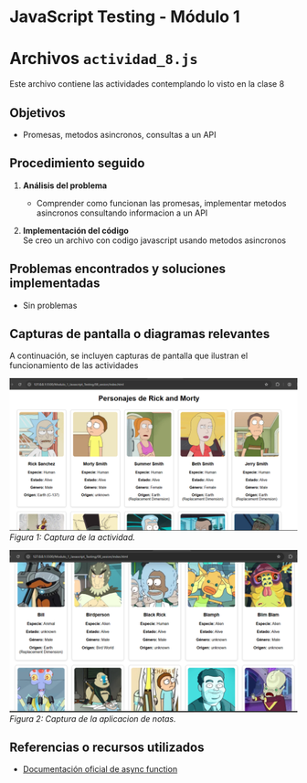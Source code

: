 # JavaScript Testing - Módulo 1


# Archivos `actividad_8.js`

Este archivo contiene las actividades contemplando lo visto en la clase 8

## Objetivos 

- Promesas, metodos asincronos, consultas a un API

## Procedimiento seguido

1. **Análisis del problema**  
   - Comprender como funcionan las promesas, implementar metodos asincronos consultando informacion a un API

2. **Implementación del código**  
    Se creo un archivo con codigo javascript usando metodos asincronos


## Problemas encontrados y soluciones implementadas

- Sin problemas

## Capturas de pantalla o diagramas relevantes

A continuación, se incluyen capturas de pantalla que ilustran el funcionamiento de las actividades

![Salida de pruebas](Capturas/img.png)  
*Figura 1: Captura de la actividad.*

![Salida de pruebas](Capturas/img2.png)  
*Figura 2: Captura de la aplicacion de notas.*


## Referencias o recursos utilizados

- [Documentación oficial de async function](https://developer.mozilla.org/en-US/docs/Web/JavaScript/Reference/Statements/async_function)